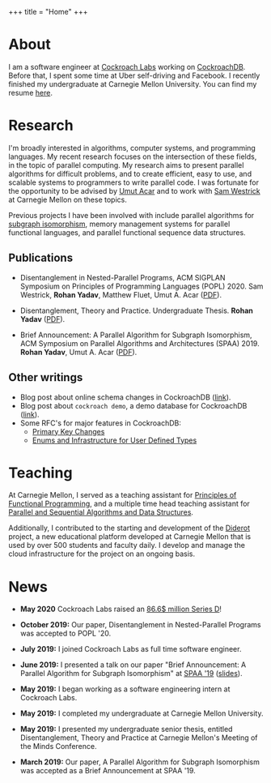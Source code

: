 +++
title = "Home"
+++

# About

I am a software engineer at [Cockroach Labs](https://www.cockroachlabs.com/)
working on [CockroachDB](https://github.com/cockroachdb/cockroach).
Before that, I spent some time at Uber self-driving and Facebook.
I recently finished my undergraduate at Carnegie Mellon University.
You can find my resume [here](rohan_resume.pdf).

# Research

I'm broadly interested in algorithms, computer systems, and programming languages.
My recent research focuses on the intersection of these fields, in the topic of parallel computing.
My research aims to present parallel algorithms for difficult problems, and to create
efficient, easy to use, and scalable systems to programmers to write parallel code.
I was fortunate for the opportunity to be advised by [Umut Acar](http://www.umut-acar.org/) and to work with [Sam Westrick](http://www.cs.cmu.edu/~swestric/) at Carnegie Mellon on these topics.

Previous projects I have been involved with include parallel algorithms for
[subgraph isomorphism](https://en.wikipedia.org/wiki/Subgraph_isomorphism_problem),
memory management systems for parallel functional languages,
and parallel functional sequence data structures.


## Publications

* Disentanglement in Nested-Parallel Programs, 
ACM SIGPLAN Symposium on Principles of Programming Languages (POPL) 2020.
Sam Westrick, **Rohan Yadav**, Matthew Fluet, Umut A. Acar ([PDF](publications/popl2020-disentanglement.pdf)).

* Disentanglement, Theory and Practice. 
Undergraduate Thesis.
**Rohan Yadav** ([PDF](publications/senior_thesis.pdf)).

* Brief Announcement: A Parallel Algorithm for Subgraph Isomorphism, 
ACM Symposium on Parallel Algorithms and Architectures (SPAA) 2019. 
**Rohan Yadav**, Umut A. Acar ([PDF](https://dl.acm.org/citation.cfm?id=3323170)).

## Other writings

* Blog post about online schema changes in CockroachDB ([link](https://www.cockroachlabs.com/blog/online-primary-key-changes/)).
* Blog post about `cockroach demo`, a demo database for CockroachDB ([link](https://www.cockroachlabs.com/blog/get-started-geo-partitioning-data-with-our-command-line-cockroachdb-demo/)).
* Some RFC's for major features in CockroachDB:
  * [Primary Key Changes](https://github.com/cockroachdb/cockroach/blob/master/docs/RFCS/20180413_alter_primary_key.md)
  * [Enums and Infrastructure for User Defined Types](https://github.com/cockroachdb/cockroach/blob/master/docs/RFCS/20200331_enums.md)

# Teaching

At Carnegie Mellon, I served as a teaching assistant
for [Principles of Functional Programming](http://www.cs.cmu.edu/~15150/), and 
a multiple time head teaching assistant for
[Parallel and Sequential Algorithms and Data Structures](https://www.cs.cmu.edu/~15210/).

Additionally, I contributed to the starting and development of the
[Diderot](http://www.umut-acar.org/diderot) project, a new educational 
platform developed at Carnegie Mellon that is used by over 500 students and faculty daily.
I develop and manage the cloud infrastructure for the project on an ongoing basis.

# News

* **May 2020** Cockroach Labs raised an [86.6$ million Series D](https://www.datanami.com/2020/05/05/cockroach-snags-87-million-to-grow-cloud-database-biz/)!

* **October 2019:** Our paper, Disentanglement in Nested-Parallel Programs was accepted to POPL '20.

* **July 2019:** I joined Cockroach Labs as full time software engineer.

* **June 2019:** I presented a talk on our paper "Brief Announcement: A Parallel Algorithm for Subgraph Isomorphism" at [SPAA '19](https://spaa.acm.org/2019/) ([slides](talks/spaa-ba-talk.pdf)).

* **May 2019:** I began working as a software engineering intern at Cockroach Labs.

* **May 2019:** I completed my undergraduate at Carnegie Mellon University.

* **May 2019:** I presented my undergraduate senior thesis, entitled Disentanglement, Theory and Practice at Carnegie Mellon's Meeting of the Minds Conference.

* **March 2019:** Our paper, A Parallel Algorithm for Subgraph Isomorphism was accepted as a Brief Announcement at SPAA '19.
